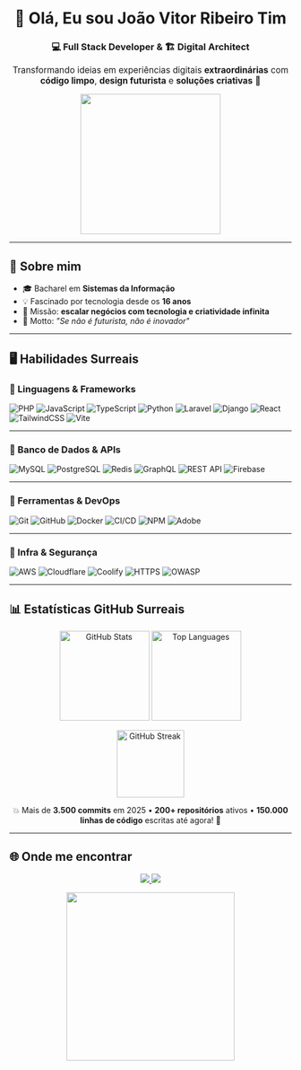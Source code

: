 <!-- Banner / Apresentação -->
<h1 align="center">👋 Olá, Eu sou João Vitor Ribeiro Tim</h1>
<h3 align="center">💻 Full Stack Developer & 🏗️ Digital Architect</h3>

<p align="center">
<span style="font-size:1.1em">
Transformando ideias em experiências digitais <strong>extraordinárias</strong> com 
<strong>código limpo</strong>, <strong>design futurista</strong> e <strong>soluções criativas</strong> 🚀
</span>
</p>

<p align="center">
<img src="https://media.giphy.com/media/3o7aCTfyhYawdOXcFW/giphy.gif" width="250"/>
</p>

---

## 🌌 Sobre mim
- 🎓 Bacharel em **Sistemas da Informação**  
- 💡 Fascinado por tecnologia desde os **16 anos**  
- 🎯 Missão: **escalar negócios com tecnologia e criatividade infinita**  
- 🚀 Motto: *"Se não é futurista, não é inovador"*  

---

## 🖥️ Habilidades Surreais

### 🔹 Linguagens & Frameworks
![PHP](https://img.shields.io/badge/PHP-777BB4?style=for-the-badge&logo=php&logoColor=white&animation=glow)
![JavaScript](https://img.shields.io/badge/JavaScript-F7DF1E?style=for-the-badge&logo=javascript&logoColor=black)
![TypeScript](https://img.shields.io/badge/TypeScript-3178C6?style=for-the-badge&logo=typescript&logoColor=white)
![Python](https://img.shields.io/badge/Python-3776AB?style=for-the-badge&logo=python&logoColor=white)
![Laravel](https://img.shields.io/badge/Laravel-FF2D20?style=for-the-badge&logo=laravel&logoColor=white)
![Django](https://img.shields.io/badge/Django-092E20?style=for-the-badge&logo=django&logoColor=white)
![React](https://img.shields.io/badge/React-20232A?style=for-the-badge&logo=react&logoColor=61DAFB)
![TailwindCSS](https://img.shields.io/badge/Tailwind_CSS-38B2AC?style=for-the-badge&logo=tailwind-css&logoColor=white)
![Vite](https://img.shields.io/badge/Vite-646CFF?style=for-the-badge&logo=vite&logoColor=white)

---

### 🔹 Banco de Dados & APIs
![MySQL](https://img.shields.io/badge/MySQL-4479A1?style=for-the-badge&logo=mysql&logoColor=white)
![PostgreSQL](https://img.shields.io/badge/PostgreSQL-316192?style=for-the-badge&logo=postgresql&logoColor=white)
![Redis](https://img.shields.io/badge/Redis-DC382D?style=for-the-badge&logo=redis&logoColor=white)
![GraphQL](https://img.shields.io/badge/GraphQL-E10098?style=for-the-badge&logo=graphql&logoColor=white)
![REST API](https://img.shields.io/badge/REST_API-005571?style=for-the-badge&logo=rest&logoColor=white)
![Firebase](https://img.shields.io/badge/Firebase-FFCA28?style=for-the-badge&logo=firebase&logoColor=black)

---

### 🔹 Ferramentas & DevOps
![Git](https://img.shields.io/badge/Git-F05032?style=for-the-badge&logo=git&logoColor=white)
![GitHub](https://img.shields.io/badge/GitHub-181717?style=for-the-badge&logo=github&logoColor=white)
![Docker](https://img.shields.io/badge/Docker-2496ED?style=for-the-badge&logo=docker&logoColor=white)
![CI/CD](https://img.shields.io/badge/CI%2FCD-2088FF?style=for-the-badge&logo=github-actions&logoColor=white)
![NPM](https://img.shields.io/badge/NPM-CB3837?style=for-the-badge&logo=npm&logoColor=white)
![Adobe](https://img.shields.io/badge/Adobe%20CS6-FF0000?style=for-the-badge&logo=adobe&logoColor=white)

---

### 🔹 Infra & Segurança
![AWS](https://img.shields.io/badge/AWS-232F3E?style=for-the-badge&logo=amazonaws&logoColor=white)
![Cloudflare](https://img.shields.io/badge/Cloudflare-F38020?style=for-the-badge&logo=cloudflare&logoColor=white)
![Coolify](https://img.shields.io/badge/Coolify-1E1E1E?style=for-the-badge&logo=docker&logoColor=white)
![HTTPS](https://img.shields.io/badge/HTTPS-005571?style=for-the-badge&logo=letsencrypt&logoColor=white)
![OWASP](https://img.shields.io/badge/OWASP-000000?style=for-the-badge&logo=owasp&logoColor=white)

---

## 📊 Estatísticas GitHub Surreais
<p align="center">
<img src="https://github-readme-stats.vercel.app/api?username=joaovitorribeiro&show_icons=true&count_private=true&theme=radical&hide_border=false&title_color=ff69b4&icon_color=00ffff&text_color=ffffff" alt="GitHub Stats" height="160"/>
<img src="https://github-readme-stats.vercel.app/api/top-langs/?username=joaovitorribeiro&layout=compact&theme=radical&hide_border=false&title_color=ff69b4&text_color=ffffff&langs_count=10" alt="Top Languages" height="160"/>
</p>

<p align="center">
<img src="https://github-readme-streak-stats.herokuapp.com/?user=joaovitorribeiro&theme=radical&hide_border=false&stroke=00ffff&fire=ff69b4" alt="GitHub Streak" height="120"/>
</p>

<p align="center">
💥 Mais de <strong>3.500 commits</strong> em 2025 • <strong>200+ repositórios</strong> ativos • <strong>150.000 linhas de código</strong> escritas até agora! 🚀
</p>


---

## 🌐 Onde me encontrar
<p align="center">
<a href="https://linkedin.com/in/joaovitorribeiro" target="_blank">
<img src="https://img.shields.io/badge/LinkedIn-0077B5?style=for-the-badge&logo=linkedin&logoColor=white"/>
</a>
<a href="https://devjoaovitor.com.br" target="_blank">
</a>
<a href="mailto:joaovitor@solutionsites.com.br" target="_blank">
<img src="https://img.shields.io/badge/Email-D14836?style=for-the-badge&logo=gmail&logoColor=white"/>
</a>
</p>

<p align="center">
<img src="https://media.giphy.com/media/l4FGuhL4U2WyjdkaY/giphy.gif" width="300"/>
</p>
